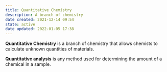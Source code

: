 ```yaml
---
title: Quantitative Chemistry
description: A branch of chemistry
date created: 2021-12-14 09:54
state: active
date updated: 2022-01-05 17:38
---
```


**Quantitative Chemistry** is a branch of chemistry that allows chemists to calculate unknown quantities of materials.

**Quantitative analysis** is any method used for determining the amount of a chemical in a sample.
